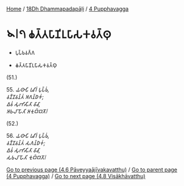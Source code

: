 
[Home](/) / [18Dh Dhammapadapāḷi](../../18Dh.md) / [4 Pupphavagga](../4.md)

# 𑁪𑁇𑁭 𑀙𑀢𑁆𑀢𑀧𑀸𑀡𑀺𑀉𑀧𑀸𑀲𑀓𑀯𑀢𑁆𑀣𑀼

* 𑀧𑀼𑀧𑁆𑀨𑀯𑀕𑁆𑀕

* 𑀙𑀢𑁆𑀢𑀧𑀸𑀡𑀺𑀉𑀧𑀸𑀲𑀓𑀯𑀢𑁆𑀣𑀼

(51.)

55\. _𑀬𑀣𑀸𑀧𑀺 𑀭𑀼𑀘𑀺𑀭𑀁 𑀧𑀼𑀧𑁆𑀨𑀁,_  
_𑀯𑀡𑁆𑀡𑀯𑀦𑁆𑀢𑀁 𑀅𑀕𑀦𑁆𑀥𑀓𑀁;_  
_𑀏𑀯𑀁 𑀲𑀼𑀪𑀸𑀲𑀺𑀢𑀸 𑀯𑀸𑀘𑀸,_  
_𑀅𑀨𑀮𑀸 𑀳𑁄𑀢𑀺 𑀅𑀓𑀼𑀩𑁆𑀩𑀢𑁄𑁇_  


(52.)

56\. _𑀬𑀣𑀸𑀧𑀺 𑀭𑀼𑀘𑀺𑀭𑀁 𑀧𑀼𑀧𑁆𑀨𑀁,_  
_𑀯𑀡𑁆𑀡𑀯𑀦𑁆𑀢𑀁 𑀲𑀕𑀦𑁆𑀥𑀓𑀁;_  
_𑀏𑀯𑀁 𑀲𑀼𑀪𑀸𑀲𑀺𑀢𑀸 𑀯𑀸𑀘𑀸,_  
_𑀲𑀨𑀮𑀸 𑀳𑁄𑀢𑀺 𑀓𑀼𑀩𑁆𑀩𑀢𑁄𑁇_  


[Go to previous page (4.6 Pāveyyaājīvakavatthu)](4.6.md) / [Go to parent page (4 Pupphavagga)](../4.md) / [Go to next page (4.8 Visākhāvatthu)](4.8.md)


